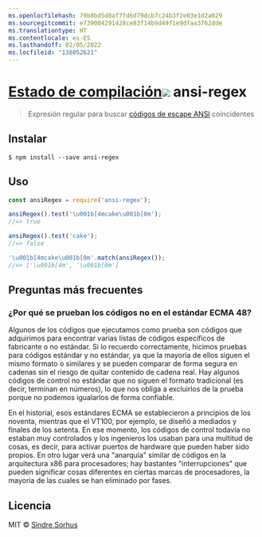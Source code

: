 ```yaml
---
ms.openlocfilehash: 79b8bd5d8af7fd6d79dcb7c24b3f2e03e1d2a029
ms.sourcegitcommit: e739004291428ce83f14b9d49f1e9dfaa3762dde
ms.translationtype: HT
ms.contentlocale: es-ES
ms.lasthandoff: 02/05/2022
ms.locfileid: "138052621"
---
```

# <a name="ansi-regex-build-statushttpstravis-ciorgchalkansi-regex"></a>[Estado de compilación![](https://travis-ci.org/chalk/ansi-regex.svg?branch=master)](https://travis-ci.org/chalk/ansi-regex) ansi-regex

> Expresión regular para buscar [códigos de escape ANSI](http://en.wikipedia.org/wiki/ANSI_escape_code) coincidentes


## <a name="install"></a>Instalar

```
$ npm install --save ansi-regex
```


## <a name="usage"></a>Uso

```js
const ansiRegex = require('ansi-regex');

ansiRegex().test('\u001b[4mcake\u001b[0m');
//=> true

ansiRegex().test('cake');
//=> false

'\u001b[4mcake\u001b[0m'.match(ansiRegex());
//=> ['\u001b[4m', '\u001b[0m']
```

## <a name="faq"></a>Preguntas más frecuentes

### <a name="why-do-you-test-for-codes-not-in-the-ecma-48-standard"></a>¿Por qué se prueban los códigos no en el estándar ECMA 48?

Algunos de los códigos que ejecutamos como prueba son códigos que adquirimos para encontrar varias listas de códigos específicos de fabricante o no estándar. Si lo recuerdo correctamente, hicimos pruebas para códigos estándar y no estándar, ya que la mayoría de ellos siguen el mismo formato o similares y se pueden comparar de forma segura en cadenas sin el riesgo de quitar contenido de cadena real. Hay algunos códigos de control no estándar que no siguen el formato tradicional (es decir, terminan en números), lo que nos obliga a excluirlos de la prueba porque no podemos igualarlos de forma confiable.

En el historial, esos estándares ECMA se establecieron a principios de los noventa, mientras que el VT100, por ejemplo, se diseñó a mediados y finales de los setenta. En ese momento, los códigos de control todavía no estaban muy controlados y los ingenieros los usaban para una multitud de cosas, es decir, para activar puertos de hardware que pueden haber sido propios. En otro lugar verá una "anarquía" similar de códigos en la arquitectura x86 para procesadores; hay bastantes "interrupciones" que pueden significar cosas diferentes en ciertas marcas de procesadores, la mayoría de las cuales se han eliminado por fases.


## <a name="license"></a>Licencia

MIT © [Sindre Sorhus](http://sindresorhus.com)
